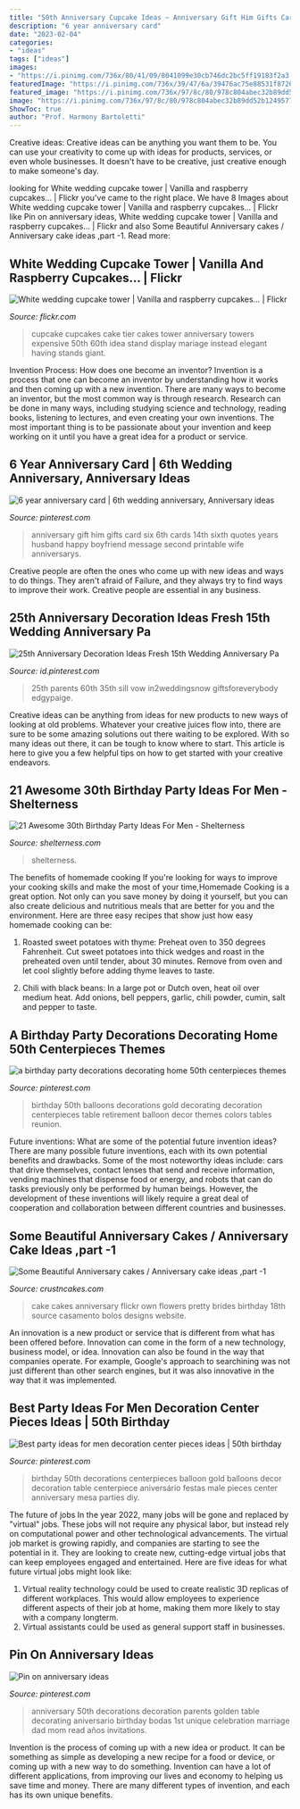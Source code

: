 ```yaml
---
title: "50th Anniversary Cupcake Ideas ~ Anniversary Gift Him Gifts Card Six 6th Cards 14th Sixth Quotes Years Husband Happy Boyfriend Message Second Printable Wife Anniversarys"
description: "6 year anniversary card"
date: "2023-02-04"
categories:
- "ideas"
tags: ["ideas"]
images:
- "https://i.pinimg.com/736x/80/41/09/8041099e30cb746dc2bc5ff19183f2a3.jpg"
featuredImage: "https://i.pinimg.com/736x/39/47/6a/39476ac75e88531f87264e346d9d585a.jpg"
featured_image: "https://i.pinimg.com/736x/97/8c/80/978c804abec32b89dd52b12495773d51--th-anniversary-decorations-golden-wedding-anniversary.jpg"
image: "https://i.pinimg.com/736x/97/8c/80/978c804abec32b89dd52b12495773d51--th-anniversary-decorations-golden-wedding-anniversary.jpg"
ShowToc: true
author: "Prof. Harmony Bartoletti"
---
```



Creative ideas:
Creative ideas can be anything you want them to be. You can use your creativity to come up with ideas for products, services, or even whole businesses. It doesn't have to be creative, just creative enough to make someone's day.

	

		
looking for White wedding cupcake tower | Vanilla and raspberry cupcakes… | Flickr you've came to the right place. We have 8 Images about White wedding cupcake tower | Vanilla and raspberry cupcakes… | Flickr like Pin on anniversary ideas, White wedding cupcake tower | Vanilla and raspberry cupcakes… | Flickr and also Some Beautiful Anniversary cakes / Anniversary cake ideas ,part -1. Read more:
		
    
## White Wedding Cupcake Tower | Vanilla And Raspberry Cupcakes… | Flickr

<img loading=lazy src="https://c2.staticflickr.com/4/3030/2563159877_044f1e6615_b.jpg" onerror="this.onerror=null;this.src='https://tse1.mm.bing.net/th?id=OIP.S5ymBWd1cW8xC0KfHGKQxAHaJ4&amp;pid=15.1';" alt="White wedding cupcake tower | Vanilla and raspberry cupcakes… | Flickr">

_Source: flickr.com_

>cupcake cupcakes cake tier cakes tower anniversary towers expensive 50th 60th idea stand display mariage instead elegant having stands giant. 

	

Invention Process: How does one become an inventor?
Invention is a process that one can become an inventor by understanding how it works and then coming up with a new invention. There are many ways to become an inventor, but the most common way is through research. Research can be done in many ways, including studying science and technology, reading books, listening to lectures, and even creating your own inventions. The most important thing is to be passionate about your invention and keep working on it until you have a great idea for a product or service.

    
## 6 Year Anniversary Card | 6th Wedding Anniversary, Anniversary Ideas

<img loading=lazy src="https://i.pinimg.com/736x/85/7c/8d/857c8d8fea0f62584cb010650658743f--anniversary-boyfriend-anniversary-gift-ideas-for-him-th.jpg" onerror="this.onerror=null;this.src='https://tse1.mm.bing.net/th?id=OIP.VwXwJl_GWVq-U8gK-mfLPgHaJ3&amp;pid=15.1';" alt="6 year anniversary card | 6th wedding anniversary, Anniversary ideas">

_Source: pinterest.com_

>anniversary gift him gifts card six 6th cards 14th sixth quotes years husband happy boyfriend message second printable wife anniversarys. 

	

Creative people are often the ones who come up with new ideas and ways to do things. They aren't afraid of Failure, and they always try to find ways to improve their work. Creative people are essential in any business.

    
## 25th Anniversary Decoration Ideas Fresh 15th Wedding Anniversary Pa

<img loading=lazy src="https://i.pinimg.com/736x/80/41/09/8041099e30cb746dc2bc5ff19183f2a3.jpg" onerror="this.onerror=null;this.src='https://tse1.mm.bing.net/th?id=OIP.6loadSricEXm5F_SMrw42wHaLH&amp;pid=15.1';" alt="25th Anniversary Decoration Ideas Fresh 15th Wedding Anniversary Pa">

_Source: id.pinterest.com_

>25th parents 60th 35th sill vow in2weddingsnow giftsforeverybody edgypaige. 

	

Creative ideas can be anything from ideas for new products to new ways of looking at old problems. Whatever your creative juices flow into, there are sure to be some amazing solutions out there waiting to be explored. With so many ideas out there, it can be tough to know where to start. This article is here to give you a few helpful tips on how to get started with your creative endeavors.

    
## 21 Awesome 30th Birthday Party Ideas For Men - Shelterness

<img loading=lazy src="https://i.shelterness.com/2017/02/19-cupcakes-and-favorite-beer-instead-of-a-birthday-cake.jpg" onerror="this.onerror=null;this.src='https://tse3.mm.bing.net/th?id=OIP.J8x-agjspB3_SHws4XPtYwHaKf&amp;pid=15.1';" alt="21 Awesome 30th Birthday Party Ideas For Men - Shelterness">

_Source: shelterness.com_

>shelterness. 

	

The benefits of homemade cooking
If you're looking for ways to improve your cooking skills and make the most of your time,Homemade Cooking is a great option. Not only can you save money by doing it yourself, but you can also create delicious and nutritious meals that are better for you and the environment. Here are three easy recipes that show just how easy homemade cooking can be: 
1. Roasted sweet potatoes with thyme: Preheat oven to 350 degrees Fahrenheit. Cut sweet potatoes into thick wedges and roast in the preheated oven until tender, about 30 minutes. Remove from oven and let cool slightly before adding thyme leaves to taste. 

2. Chili with black beans: In a large pot or Dutch oven, heat oil over medium heat. Add onions, bell peppers, garlic, chili powder, cumin, salt and pepper to taste.

    
## A Birthday Party Decorations Decorating Home 50th Centerpieces Themes

<img loading=lazy src="https://i.pinimg.com/736x/25/35/27/2535276d51909ea9dbc67f5d1c1d9de5.jpg" onerror="this.onerror=null;this.src='https://tse2.mm.bing.net/th?id=OIP.Q0fkIj8W9wlbv6y_nrTBhwHaFl&amp;pid=15.1';" alt="a birthday party decorations decorating home 50th centerpieces themes">

_Source: pinterest.com_

>birthday 50th balloons decorations gold decorating decoration centerpieces table retirement balloon decor themes colors tables reunion. 

	

Future inventions: What are some of the potential future invention ideas?
There are many possible future inventions, each with its own potential benefits and drawbacks. Some of the most noteworthy ideas include: cars that drive themselves, contact lenses that send and receive information, vending machines that dispense food or energy, and robots that can do tasks previously only be performed by human beings. However, the development of these inventions will likely require a great deal of cooperation and collaboration between different countries and businesses.

    
## Some Beautiful Anniversary Cakes / Anniversary Cake Ideas ,part -1

<img loading=lazy src="http://www.crustncakes.com/blog/wp-content/uploads/2015/05/00f7cd813998a9d58334f92ab4db32d5.jpg" onerror="this.onerror=null;this.src='https://tse2.mm.bing.net/th?id=OIP.YEK-ccXyiJFlql_-Y_iiiAHaK2&amp;pid=15.1';" alt="Some Beautiful Anniversary cakes / Anniversary cake ideas ,part -1">

_Source: crustncakes.com_

>cake cakes anniversary flickr own flowers pretty brides birthday 18th source casamento bolos designs website. 

	

An innovation is a new product or service that is different from what has been offered before. Innovation can come in the form of a new technology, business model, or idea. Innovation can also be found in the way that companies operate. For example, Google's approach to searchining was not just different than other search engines, but it was also innovative in the way that it was implemented.

    
## Best Party Ideas For Men Decoration Center Pieces Ideas | 50th Birthday

<img loading=lazy src="https://i.pinimg.com/736x/39/47/6a/39476ac75e88531f87264e346d9d585a.jpg" onerror="this.onerror=null;this.src='https://tse2.mm.bing.net/th?id=OIP.5aEM1vidc0sMAEOFRHQowwAAAA&amp;pid=15.1';" alt="Best party ideas for men decoration center pieces ideas | 50th birthday">

_Source: pinterest.com_

>birthday 50th decorations centerpieces balloon gold balloons decor decoration table centerpiece aniversário festas male pieces center anniversary mesa parties diy. 

	

The future of jobs
In the year 2022, many jobs will be gone and replaced by "virtual" jobs. These jobs will not require any physical labor, but instead rely on computational power and other technological advancements. The virtual job market is growing rapidly, and companies are starting to see the potential in it. They are looking to create new, cutting-edge virtual jobs that can keep employees engaged and entertained. Here are five ideas for what future virtual jobs might look like: 
1. Virtual reality technology could be used to create realistic 3D replicas of different workplaces. This would allow employees to experience different aspects of their job at home, making them more likely to stay with a company longterm. 
2. Virtual assistants could be used as general support staff in businesses.

    
## Pin On Anniversary Ideas

<img loading=lazy src="https://i.pinimg.com/736x/97/8c/80/978c804abec32b89dd52b12495773d51--th-anniversary-decorations-golden-wedding-anniversary.jpg" onerror="this.onerror=null;this.src='https://tse2.mm.bing.net/th?id=OIP.tDbrC5K5i8AYL5x9mRjj-QHaNL&amp;pid=15.1';" alt="Pin on anniversary ideas">

_Source: pinterest.com_

>anniversary 50th decorations decoration parents golden table decorating aniversario birthday bodas 1st unique celebration marriage dad mom read años invitations. 

	

Invention is the process of coming up with a new idea or product. It can be something as simple as developing a new recipe for a food or device, or coming up with a new way to do something. Invention can have a lot of different applications, from improving our lives and economy to helping us save time and money. There are many different types of invention, and each has its own unique benefits.

